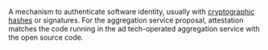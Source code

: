 A mechanism to authenticate software identity, usually with [cryptographic
hashes](https://en.wikipedia.org/wiki/Cryptographic_hash_function) or
signatures. For the aggregation service proposal, attestation matches the
code running in the ad tech-operated aggregation service with the open
source code.